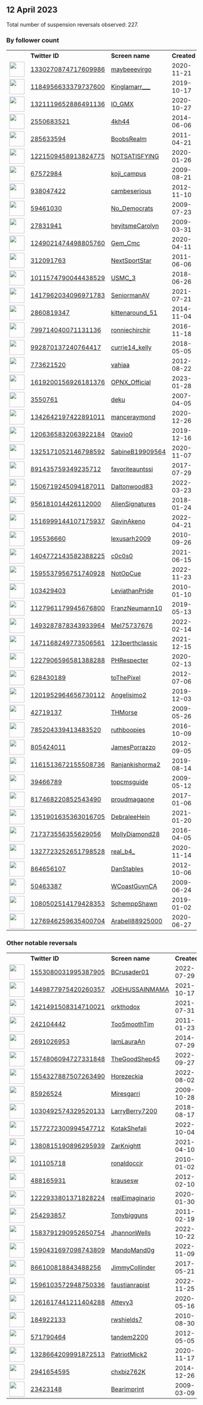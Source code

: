 
## 12 April 2023
Total number of suspension reversals observed: 227.

### By follower count
<table><tr><th></th><th align="left">Twitter ID</th><th align="left">Screen name</th>
<th align="left">Created</th><th align="left">Status</th><th align="left">Suspended</th><th align="left">Followers</th>
<tr><td><a href="https://pbs.twimg.com/profile_images/1641214587851661313/1FTo4uUq_normal.jpg"><img src="https://pbs.twimg.com/profile_images/1641214587851661313/1FTo4uUq_normal.jpg" width="40px" height="40px" align="center"/></a></td><td><a href="https://twitter.com/intent/user?user_id=1330270874717609986">1330270874717609986</a></td><td><a href="https://twitter.com/maybeeevirgo">maybeeevirgo</a></td><td>2020-11-21</td><td align="center"></td><td>2022-11-05</td><td>459233</td></tr>
<tr><td><a href="https://pbs.twimg.com/profile_images/1655248602330005506/ih3KuWl7_normal.jpg"><img src="https://pbs.twimg.com/profile_images/1655248602330005506/ih3KuWl7_normal.jpg" width="40px" height="40px" align="center"/></a></td><td><a href="https://twitter.com/intent/user?user_id=1184956633379737600">1184956633379737600</a></td><td><a href="https://twitter.com/Kinglamarr___">Kinglamarr___</a></td><td>2019-10-17</td><td align="center"></td><td></td><td>198605</td></tr>
<tr><td><a href="https://pbs.twimg.com/profile_images/1653372156724559874/opFicvkr_normal.jpg"><img src="https://pbs.twimg.com/profile_images/1653372156724559874/opFicvkr_normal.jpg" width="40px" height="40px" align="center"/></a></td><td><a href="https://twitter.com/intent/user?user_id=1321119652886491136">1321119652886491136</a></td><td><a href="https://twitter.com/IO_GMX">IO_GMX</a></td><td>2020-10-27</td><td align="center">🚫</td><td></td><td>152100</td></tr>
<tr><td><a href="https://pbs.twimg.com/profile_images/1645733798959620096/HKoeCSY4_normal.jpg"><img src="https://pbs.twimg.com/profile_images/1645733798959620096/HKoeCSY4_normal.jpg" width="40px" height="40px" align="center"/></a></td><td><a href="https://twitter.com/intent/user?user_id=2550683521">2550683521</a></td><td><a href="https://twitter.com/4kh44">4kh44</a></td><td>2014-06-06</td><td align="center"></td><td>2022-09-25</td><td>115802</td></tr>
<tr><td><a href="https://pbs.twimg.com/profile_images/1444870564900974597/CREFpBm3_normal.jpg"><img src="https://pbs.twimg.com/profile_images/1444870564900974597/CREFpBm3_normal.jpg" width="40px" height="40px" align="center"/></a></td><td><a href="https://twitter.com/intent/user?user_id=285633594">285633594</a></td><td><a href="https://twitter.com/BoobsRealm">BoobsRealm</a></td><td>2011-04-21</td><td align="center"></td><td>2022-09-14</td><td>104418</td></tr>
<tr><td><a href="https://pbs.twimg.com/profile_images/1221512137471905792/w1Lfl4OY_normal.jpg"><img src="https://pbs.twimg.com/profile_images/1221512137471905792/w1Lfl4OY_normal.jpg" width="40px" height="40px" align="center"/></a></td><td><a href="https://twitter.com/intent/user?user_id=1221509458913824775">1221509458913824775</a></td><td><a href="https://twitter.com/NOTSATISFYlNG">NOTSATISFYlNG</a></td><td>2020-01-26</td><td align="center"></td><td></td><td>83628</td></tr>
<tr><td><a href="https://pbs.twimg.com/profile_images/1544245848413876224/tggP3I0v_normal.jpg"><img src="https://pbs.twimg.com/profile_images/1544245848413876224/tggP3I0v_normal.jpg" width="40px" height="40px" align="center"/></a></td><td><a href="https://twitter.com/intent/user?user_id=67572984">67572984</a></td><td><a href="https://twitter.com/koji_campus">koji_campus</a></td><td>2009-08-21</td><td align="center"></td><td>2023-02-16</td><td>77470</td></tr>
<tr><td><a href="https://pbs.twimg.com/profile_images/1641943358636474368/7apDRtDL_normal.jpg"><img src="https://pbs.twimg.com/profile_images/1641943358636474368/7apDRtDL_normal.jpg" width="40px" height="40px" align="center"/></a></td><td><a href="https://twitter.com/intent/user?user_id=938047422">938047422</a></td><td><a href="https://twitter.com/cambeserious">cambeserious</a></td><td>2012-11-10</td><td align="center"></td><td></td><td>75089</td></tr>
<tr><td><a href="https://pbs.twimg.com/profile_images/1282306882099650561/c6HpmZij_normal.jpg"><img src="https://pbs.twimg.com/profile_images/1282306882099650561/c6HpmZij_normal.jpg" width="40px" height="40px" align="center"/></a></td><td><a href="https://twitter.com/intent/user?user_id=59461030">59461030</a></td><td><a href="https://twitter.com/No_Democrats">No_Democrats</a></td><td>2009-07-23</td><td align="center"></td><td></td><td>70649</td></tr>
<tr><td><a href="https://pbs.twimg.com/profile_images/1649375153573474304/rAJpOMK0_normal.jpg"><img src="https://pbs.twimg.com/profile_images/1649375153573474304/rAJpOMK0_normal.jpg" width="40px" height="40px" align="center"/></a></td><td><a href="https://twitter.com/intent/user?user_id=27831941">27831941</a></td><td><a href="https://twitter.com/heyitsmeCarolyn">heyitsmeCarolyn</a></td><td>2009-03-31</td><td align="center"></td><td></td><td>61070</td></tr>
<tr><td><a href="https://pbs.twimg.com/profile_images/1464638063645179904/Pfg7T0HX_normal.jpg"><img src="https://pbs.twimg.com/profile_images/1464638063645179904/Pfg7T0HX_normal.jpg" width="40px" height="40px" align="center"/></a></td><td><a href="https://twitter.com/intent/user?user_id=1249021474498805760">1249021474498805760</a></td><td><a href="https://twitter.com/Gem_Cmc">Gem_Cmc</a></td><td>2020-04-11</td><td align="center">🚫</td><td>2023-04-10</td><td>47523</td></tr>
<tr><td><a href="https://pbs.twimg.com/profile_images/378800000807822561/a1f36059181b56ff59765f8b22e9557c_normal.jpeg"><img src="https://pbs.twimg.com/profile_images/378800000807822561/a1f36059181b56ff59765f8b22e9557c_normal.jpeg" width="40px" height="40px" align="center"/></a></td><td><a href="https://twitter.com/intent/user?user_id=312091763">312091763</a></td><td><a href="https://twitter.com/NextSportStar">NextSportStar</a></td><td>2011-06-06</td><td align="center"></td><td></td><td>38817</td></tr>
<tr><td><a href="https://pbs.twimg.com/profile_images/1329085609072214017/nZqCu3_m_normal.jpg"><img src="https://pbs.twimg.com/profile_images/1329085609072214017/nZqCu3_m_normal.jpg" width="40px" height="40px" align="center"/></a></td><td><a href="https://twitter.com/intent/user?user_id=1011574790044438529">1011574790044438529</a></td><td><a href="https://twitter.com/USMC_3">USMC_3</a></td><td>2018-06-26</td><td align="center"></td><td></td><td>33748</td></tr>
<tr><td><a href="https://pbs.twimg.com/profile_images/1547593621636931584/MTn32svC_normal.jpg"><img src="https://pbs.twimg.com/profile_images/1547593621636931584/MTn32svC_normal.jpg" width="40px" height="40px" align="center"/></a></td><td><a href="https://twitter.com/intent/user?user_id=1417962034096971783">1417962034096971783</a></td><td><a href="https://twitter.com/SeniormanAV">SeniormanAV</a></td><td>2021-07-21</td><td align="center"></td><td></td><td>31790</td></tr>
<tr><td><a href="https://pbs.twimg.com/profile_images/1257406964352548865/O-IAgg9X_normal.jpg"><img src="https://pbs.twimg.com/profile_images/1257406964352548865/O-IAgg9X_normal.jpg" width="40px" height="40px" align="center"/></a></td><td><a href="https://twitter.com/intent/user?user_id=2860819347">2860819347</a></td><td><a href="https://twitter.com/kittenaround_51">kittenaround_51</a></td><td>2014-11-04</td><td align="center"></td><td></td><td>30148</td></tr>
<tr><td><a href="https://pbs.twimg.com/profile_images/1636066467455041540/alL4Lw-r_normal.jpg"><img src="https://pbs.twimg.com/profile_images/1636066467455041540/alL4Lw-r_normal.jpg" width="40px" height="40px" align="center"/></a></td><td><a href="https://twitter.com/intent/user?user_id=799714040071131136">799714040071131136</a></td><td><a href="https://twitter.com/ronniechirchir">ronniechirchir</a></td><td>2016-11-18</td><td align="center"></td><td></td><td>28472</td></tr>
<tr><td><a href="https://pbs.twimg.com/profile_images/1663918310780436480/IPrv9rtE_normal.jpg"><img src="https://pbs.twimg.com/profile_images/1663918310780436480/IPrv9rtE_normal.jpg" width="40px" height="40px" align="center"/></a></td><td><a href="https://twitter.com/intent/user?user_id=992870137240764417">992870137240764417</a></td><td><a href="https://twitter.com/currie14_kelly">currie14_kelly</a></td><td>2018-05-05</td><td align="center"></td><td></td><td>26742</td></tr>
<tr><td><a href="https://pbs.twimg.com/profile_images/1631348423440969730/_5geE-kf_normal.jpg"><img src="https://pbs.twimg.com/profile_images/1631348423440969730/_5geE-kf_normal.jpg" width="40px" height="40px" align="center"/></a></td><td><a href="https://twitter.com/intent/user?user_id=773621520">773621520</a></td><td><a href="https://twitter.com/vahiaa">vahiaa</a></td><td>2012-08-22</td><td align="center"></td><td></td><td>22931</td></tr>
<tr><td><a href="https://pbs.twimg.com/profile_images/1642817524470550528/iNyvO9w6_normal.jpg"><img src="https://pbs.twimg.com/profile_images/1642817524470550528/iNyvO9w6_normal.jpg" width="40px" height="40px" align="center"/></a></td><td><a href="https://twitter.com/intent/user?user_id=1619200156926181376">1619200156926181376</a></td><td><a href="https://twitter.com/OPNX_Official">OPNX_Official</a></td><td>2023-01-28</td><td align="center"></td><td>2023-04-07</td><td>19934</td></tr>
<tr><td><a href="https://pbs.twimg.com/profile_images/1640666929655316482/xN61R7M8_normal.jpg"><img src="https://pbs.twimg.com/profile_images/1640666929655316482/xN61R7M8_normal.jpg" width="40px" height="40px" align="center"/></a></td><td><a href="https://twitter.com/intent/user?user_id=3550761">3550761</a></td><td><a href="https://twitter.com/deku">deku</a></td><td>2007-04-05</td><td align="center"></td><td></td><td>17173</td></tr>
<tr><td><a href="https://pbs.twimg.com/profile_images/1536481319433261058/ICnueqPF_normal.jpg"><img src="https://pbs.twimg.com/profile_images/1536481319433261058/ICnueqPF_normal.jpg" width="40px" height="40px" align="center"/></a></td><td><a href="https://twitter.com/intent/user?user_id=1342642197422891011">1342642197422891011</a></td><td><a href="https://twitter.com/manceraymond">manceraymond</a></td><td>2020-12-26</td><td align="center"></td><td>2022-08-04</td><td>14957</td></tr>
<tr><td><a href="https://pbs.twimg.com/profile_images/1293725258151792640/-mDSLpoN_normal.jpg"><img src="https://pbs.twimg.com/profile_images/1293725258151792640/-mDSLpoN_normal.jpg" width="40px" height="40px" align="center"/></a></td><td><a href="https://twitter.com/intent/user?user_id=1206365832063922184">1206365832063922184</a></td><td><a href="https://twitter.com/0tavio0">0tavio0</a></td><td>2019-12-16</td><td align="center"></td><td></td><td>14405</td></tr>
<tr><td><a href="https://pbs.twimg.com/profile_images/1665431862796271619/dv2HCNvP_normal.jpg"><img src="https://pbs.twimg.com/profile_images/1665431862796271619/dv2HCNvP_normal.jpg" width="40px" height="40px" align="center"/></a></td><td><a href="https://twitter.com/intent/user?user_id=1325171052146798592">1325171052146798592</a></td><td><a href="https://twitter.com/SabineB19909564">SabineB19909564</a></td><td>2020-11-07</td><td align="center"></td><td>2023-04-03</td><td>14006</td></tr>
<tr><td><a href="https://pbs.twimg.com/profile_images/1647566735967498240/nn53s5p0_normal.jpg"><img src="https://pbs.twimg.com/profile_images/1647566735967498240/nn53s5p0_normal.jpg" width="40px" height="40px" align="center"/></a></td><td><a href="https://twitter.com/intent/user?user_id=891435759349235712">891435759349235712</a></td><td><a href="https://twitter.com/favoriteauntssi">favoriteauntssi</a></td><td>2017-07-29</td><td align="center"></td><td></td><td>12971</td></tr>
<tr><td><a href="https://pbs.twimg.com/profile_images/1616675904410771456/G_8tcyHv_normal.jpg"><img src="https://pbs.twimg.com/profile_images/1616675904410771456/G_8tcyHv_normal.jpg" width="40px" height="40px" align="center"/></a></td><td><a href="https://twitter.com/intent/user?user_id=1506719245094187011">1506719245094187011</a></td><td><a href="https://twitter.com/Daltonwood83">Daltonwood83</a></td><td>2022-03-23</td><td align="center"></td><td>2023-04-04</td><td>12705</td></tr>
<tr><td><a href="https://pbs.twimg.com/profile_images/1646263460144062469/HAmzBpPu_normal.jpg"><img src="https://pbs.twimg.com/profile_images/1646263460144062469/HAmzBpPu_normal.jpg" width="40px" height="40px" align="center"/></a></td><td><a href="https://twitter.com/intent/user?user_id=956181014426112000">956181014426112000</a></td><td><a href="https://twitter.com/AlienSignatures">AlienSignatures</a></td><td>2018-01-24</td><td align="center"></td><td>2022-07-27</td><td>11814</td></tr>
<tr><td><a href="https://pbs.twimg.com/profile_images/1647781460768862208/v7DM7tte_normal.jpg"><img src="https://pbs.twimg.com/profile_images/1647781460768862208/v7DM7tte_normal.jpg" width="40px" height="40px" align="center"/></a></td><td><a href="https://twitter.com/intent/user?user_id=1516999144107175937">1516999144107175937</a></td><td><a href="https://twitter.com/GavinAkeno">GavinAkeno</a></td><td>2022-04-21</td><td align="center">🚫</td><td>2023-03-20</td><td>11762</td></tr>
<tr><td><a href="https://pbs.twimg.com/profile_images/779467835722633217/XDll_7xi_normal.jpg"><img src="https://pbs.twimg.com/profile_images/779467835722633217/XDll_7xi_normal.jpg" width="40px" height="40px" align="center"/></a></td><td><a href="https://twitter.com/intent/user?user_id=195536660">195536660</a></td><td><a href="https://twitter.com/lexusarh2009">lexusarh2009</a></td><td>2010-09-26</td><td align="center"></td><td></td><td>11630</td></tr>
<tr><td><a href="https://pbs.twimg.com/profile_images/1646848535738871808/7K0iOasd_normal.jpg"><img src="https://pbs.twimg.com/profile_images/1646848535738871808/7K0iOasd_normal.jpg" width="40px" height="40px" align="center"/></a></td><td><a href="https://twitter.com/intent/user?user_id=1404772143582388225">1404772143582388225</a></td><td><a href="https://twitter.com/c0c0s0">c0c0s0</a></td><td>2021-06-15</td><td align="center">🔒</td><td>2022-07-16</td><td>11078</td></tr>
<tr><td><a href="https://pbs.twimg.com/profile_images/1631354771419324430/on0gNr4o_normal.jpg"><img src="https://pbs.twimg.com/profile_images/1631354771419324430/on0gNr4o_normal.jpg" width="40px" height="40px" align="center"/></a></td><td><a href="https://twitter.com/intent/user?user_id=1595537956751740928">1595537956751740928</a></td><td><a href="https://twitter.com/NotOpCue">NotOpCue</a></td><td>2022-11-23</td><td align="center"></td><td>2023-04-04</td><td>9465</td></tr>
<tr><td><a href="https://pbs.twimg.com/profile_images/417769735489880064/5ILUe4xd_normal.jpeg"><img src="https://pbs.twimg.com/profile_images/417769735489880064/5ILUe4xd_normal.jpeg" width="40px" height="40px" align="center"/></a></td><td><a href="https://twitter.com/intent/user?user_id=103429403">103429403</a></td><td><a href="https://twitter.com/LeviathanPride">LeviathanPride</a></td><td>2010-01-10</td><td align="center">🔒</td><td></td><td>8340</td></tr>
<tr><td><a href="https://pbs.twimg.com/profile_images/1128021189518135296/_Czqm3hE_normal.jpg"><img src="https://pbs.twimg.com/profile_images/1128021189518135296/_Czqm3hE_normal.jpg" width="40px" height="40px" align="center"/></a></td><td><a href="https://twitter.com/intent/user?user_id=1127961179945676800">1127961179945676800</a></td><td><a href="https://twitter.com/FranzNeumann10">FranzNeumann10</a></td><td>2019-05-13</td><td align="center"></td><td></td><td>6958</td></tr>
<tr><td><a href="https://pbs.twimg.com/profile_images/1664339914224181265/vWj69lji_normal.jpg"><img src="https://pbs.twimg.com/profile_images/1664339914224181265/vWj69lji_normal.jpg" width="40px" height="40px" align="center"/></a></td><td><a href="https://twitter.com/intent/user?user_id=1493287878343933964">1493287878343933964</a></td><td><a href="https://twitter.com/Mel75737676">Mel75737676</a></td><td>2022-02-14</td><td align="center"></td><td>2023-04-03</td><td>6459</td></tr>
<tr><td><a href="https://pbs.twimg.com/profile_images/1639884633927204870/CiyauWNj_normal.jpg"><img src="https://pbs.twimg.com/profile_images/1639884633927204870/CiyauWNj_normal.jpg" width="40px" height="40px" align="center"/></a></td><td><a href="https://twitter.com/intent/user?user_id=1471168249773506561">1471168249773506561</a></td><td><a href="https://twitter.com/123perthclassic">123perthclassic</a></td><td>2021-12-15</td><td align="center"></td><td>2022-12-11</td><td>6403</td></tr>
<tr><td><a href="https://pbs.twimg.com/profile_images/1246454252500811777/XxKwYCXj_normal.jpg"><img src="https://pbs.twimg.com/profile_images/1246454252500811777/XxKwYCXj_normal.jpg" width="40px" height="40px" align="center"/></a></td><td><a href="https://twitter.com/intent/user?user_id=1227906596581388288">1227906596581388288</a></td><td><a href="https://twitter.com/PHRespecter">PHRespecter</a></td><td>2020-02-13</td><td align="center"></td><td>2022-04-02</td><td>6177</td></tr>
<tr><td><a href="https://pbs.twimg.com/profile_images/1267506112007409664/SVNXfCVb_normal.jpg"><img src="https://pbs.twimg.com/profile_images/1267506112007409664/SVNXfCVb_normal.jpg" width="40px" height="40px" align="center"/></a></td><td><a href="https://twitter.com/intent/user?user_id=628430189">628430189</a></td><td><a href="https://twitter.com/toThePixel">toThePixel</a></td><td>2012-07-06</td><td align="center"></td><td>2023-01-24</td><td>5024</td></tr>
<tr><td><a href="https://pbs.twimg.com/profile_images/1651961375248220161/ZaiHfRiB_normal.jpg"><img src="https://pbs.twimg.com/profile_images/1651961375248220161/ZaiHfRiB_normal.jpg" width="40px" height="40px" align="center"/></a></td><td><a href="https://twitter.com/intent/user?user_id=1201952964656730112">1201952964656730112</a></td><td><a href="https://twitter.com/Angelisimo2">Angelisimo2</a></td><td>2019-12-03</td><td align="center"></td><td></td><td>4681</td></tr>
<tr><td><a href="https://pbs.twimg.com/profile_images/1201157013411172352/d3uLiz-U_normal.png"><img src="https://pbs.twimg.com/profile_images/1201157013411172352/d3uLiz-U_normal.png" width="40px" height="40px" align="center"/></a></td><td><a href="https://twitter.com/intent/user?user_id=42719137">42719137</a></td><td><a href="https://twitter.com/THMorse">THMorse</a></td><td>2009-05-26</td><td align="center"></td><td></td><td>4030</td></tr>
<tr><td><a href="https://pbs.twimg.com/profile_images/1653771601287028741/dkIVvlA__normal.jpg"><img src="https://pbs.twimg.com/profile_images/1653771601287028741/dkIVvlA__normal.jpg" width="40px" height="40px" align="center"/></a></td><td><a href="https://twitter.com/intent/user?user_id=785204339413483520">785204339413483520</a></td><td><a href="https://twitter.com/ruthboopies">ruthboopies</a></td><td>2016-10-09</td><td align="center"></td><td></td><td>4014</td></tr>
<tr><td><a href="https://pbs.twimg.com/profile_images/1497132214450020356/YDqO7GQ0_normal.jpg"><img src="https://pbs.twimg.com/profile_images/1497132214450020356/YDqO7GQ0_normal.jpg" width="40px" height="40px" align="center"/></a></td><td><a href="https://twitter.com/intent/user?user_id=805424011">805424011</a></td><td><a href="https://twitter.com/JamesPorrazzo">JamesPorrazzo</a></td><td>2012-09-05</td><td align="center"></td><td>2023-04-05</td><td>3757</td></tr>
<tr><td><a href="https://pbs.twimg.com/profile_images/1659394035155615744/tUXxrCoO_normal.jpg"><img src="https://pbs.twimg.com/profile_images/1659394035155615744/tUXxrCoO_normal.jpg" width="40px" height="40px" align="center"/></a></td><td><a href="https://twitter.com/intent/user?user_id=1161513672155508736">1161513672155508736</a></td><td><a href="https://twitter.com/Ranjankishorma2">Ranjankishorma2</a></td><td>2019-08-14</td><td align="center"></td><td></td><td>3664</td></tr>
<tr><td><a href="https://pbs.twimg.com/profile_images/1613429395791966208/GWnSAW6U_normal.jpg"><img src="https://pbs.twimg.com/profile_images/1613429395791966208/GWnSAW6U_normal.jpg" width="40px" height="40px" align="center"/></a></td><td><a href="https://twitter.com/intent/user?user_id=39466789">39466789</a></td><td><a href="https://twitter.com/topcmsguide">topcmsguide</a></td><td>2009-05-12</td><td align="center"></td><td>2023-01-16</td><td>3441</td></tr>
<tr><td><a href="https://pbs.twimg.com/profile_images/1646124875583561728/f1jADq_7_normal.jpg"><img src="https://pbs.twimg.com/profile_images/1646124875583561728/f1jADq_7_normal.jpg" width="40px" height="40px" align="center"/></a></td><td><a href="https://twitter.com/intent/user?user_id=817468220852543490">817468220852543490</a></td><td><a href="https://twitter.com/proudmagaone">proudmagaone</a></td><td>2017-01-06</td><td align="center"></td><td></td><td>3424</td></tr>
<tr><td><a href="https://pbs.twimg.com/profile_images/1396897050592088065/AZRNGeP0_normal.jpg"><img src="https://pbs.twimg.com/profile_images/1396897050592088065/AZRNGeP0_normal.jpg" width="40px" height="40px" align="center"/></a></td><td><a href="https://twitter.com/intent/user?user_id=1351901635363016705">1351901635363016705</a></td><td><a href="https://twitter.com/DebraleeHein">DebraleeHein</a></td><td>2021-01-20</td><td align="center"></td><td>2023-04-05</td><td>3383</td></tr>
<tr><td><a href="https://pbs.twimg.com/profile_images/717709017817161728/KDJ5CCNT_normal.jpg"><img src="https://pbs.twimg.com/profile_images/717709017817161728/KDJ5CCNT_normal.jpg" width="40px" height="40px" align="center"/></a></td><td><a href="https://twitter.com/intent/user?user_id=717373556355629056">717373556355629056</a></td><td><a href="https://twitter.com/MollyDiamond28">MollyDiamond28</a></td><td>2016-04-05</td><td align="center"></td><td></td><td>3352</td></tr>
<tr><td><a href="https://pbs.twimg.com/profile_images/1412754654090379265/i577Ix1O_normal.jpg"><img src="https://pbs.twimg.com/profile_images/1412754654090379265/i577Ix1O_normal.jpg" width="40px" height="40px" align="center"/></a></td><td><a href="https://twitter.com/intent/user?user_id=1327723252651798528">1327723252651798528</a></td><td><a href="https://twitter.com/real_b4_">real_b4_</a></td><td>2020-11-14</td><td align="center">🔒</td><td>2022-08-23</td><td>3285</td></tr>
<tr><td><a href="https://pbs.twimg.com/profile_images/1621175216666824706/GtYhYRQa_normal.jpg"><img src="https://pbs.twimg.com/profile_images/1621175216666824706/GtYhYRQa_normal.jpg" width="40px" height="40px" align="center"/></a></td><td><a href="https://twitter.com/intent/user?user_id=864656107">864656107</a></td><td><a href="https://twitter.com/DanStables">DanStables</a></td><td>2012-10-06</td><td align="center"></td><td>2023-03-15</td><td>3131</td></tr>
<tr><td><a href="https://pbs.twimg.com/profile_images/525026809918660608/jZ5Gx0_r_normal.jpeg"><img src="https://pbs.twimg.com/profile_images/525026809918660608/jZ5Gx0_r_normal.jpeg" width="40px" height="40px" align="center"/></a></td><td><a href="https://twitter.com/intent/user?user_id=50463387">50463387</a></td><td><a href="https://twitter.com/WCoastGuynCA">WCoastGuynCA</a></td><td>2009-06-24</td><td align="center"></td><td>2023-04-01</td><td>3114</td></tr>
<tr><td><a href="https://pbs.twimg.com/profile_images/1088690502067662848/_ACLWdy5_normal.jpg"><img src="https://pbs.twimg.com/profile_images/1088690502067662848/_ACLWdy5_normal.jpg" width="40px" height="40px" align="center"/></a></td><td><a href="https://twitter.com/intent/user?user_id=1080502514179428353">1080502514179428353</a></td><td><a href="https://twitter.com/SchemppShawn">SchemppShawn</a></td><td>2019-01-02</td><td align="center"></td><td></td><td>2910</td></tr>
<tr><td><a href="https://pbs.twimg.com/profile_images/1303337141527699456/uIn38A2V_normal.jpg"><img src="https://pbs.twimg.com/profile_images/1303337141527699456/uIn38A2V_normal.jpg" width="40px" height="40px" align="center"/></a></td><td><a href="https://twitter.com/intent/user?user_id=1276946259635400704">1276946259635400704</a></td><td><a href="https://twitter.com/Arabell88925000">Arabell88925000</a></td><td>2020-06-27</td><td align="center"></td><td>2022-10-25</td><td>2907</td></tr>
</table>

### Other notable reversals
<table><tr><th></th><th align="left">Twitter ID</th><th align="left">Screen name</th>
<th align="left">Created</th><th align="left">Status</th><th align="left">Suspended</th><th align="left">Followers</th>
<tr><td><a href="https://pbs.twimg.com/profile_images/1646244671763496960/EwsNXIAZ_normal.jpg"><img src="https://pbs.twimg.com/profile_images/1646244671763496960/EwsNXIAZ_normal.jpg" width="40px" height="40px" align="center"/></a></td><td><a href="https://twitter.com/intent/user?user_id=1553080031995387905">1553080031995387905</a></td><td><a href="https://twitter.com/BCrusader01">BCrusader01</a></td><td>2022-07-29</td><td align="center">👋</td><td>2022-08-18</td><td>239</td></tr>
<tr><td><a href="https://pbs.twimg.com/profile_images/1584599248171110408/6Q9EmIy-_normal.jpg"><img src="https://pbs.twimg.com/profile_images/1584599248171110408/6Q9EmIy-_normal.jpg" width="40px" height="40px" align="center"/></a></td><td><a href="https://twitter.com/intent/user?user_id=1449877975420260357">1449877975420260357</a></td><td><a href="https://twitter.com/JOEHUSSAINMAMA">JOEHUSSAINMAMA</a></td><td>2021-10-17</td><td align="center"></td><td>2023-04-11</td><td>202</td></tr>
<tr><td><a href="https://pbs.twimg.com/profile_images/1526134199220150272/52WuIZqQ_normal.jpg"><img src="https://pbs.twimg.com/profile_images/1526134199220150272/52WuIZqQ_normal.jpg" width="40px" height="40px" align="center"/></a></td><td><a href="https://twitter.com/intent/user?user_id=1421491508314710021">1421491508314710021</a></td><td><a href="https://twitter.com/orkthodox">orkthodox</a></td><td>2021-07-31</td><td align="center"></td><td>2023-01-03</td><td>246</td></tr>
<tr><td><a href="https://pbs.twimg.com/profile_images/1634244134025216017/YkdSTH4k_normal.jpg"><img src="https://pbs.twimg.com/profile_images/1634244134025216017/YkdSTH4k_normal.jpg" width="40px" height="40px" align="center"/></a></td><td><a href="https://twitter.com/intent/user?user_id=242104442">242104442</a></td><td><a href="https://twitter.com/Too5moothTim">Too5moothTim</a></td><td>2011-01-23</td><td align="center"></td><td>2023-03-22</td><td>189</td></tr>
<tr><td><a href="https://pbs.twimg.com/profile_images/1640848424257081344/5gn3BJ4m_normal.jpg"><img src="https://pbs.twimg.com/profile_images/1640848424257081344/5gn3BJ4m_normal.jpg" width="40px" height="40px" align="center"/></a></td><td><a href="https://twitter.com/intent/user?user_id=2691026953">2691026953</a></td><td><a href="https://twitter.com/IamLauraAn">IamLauraAn</a></td><td>2014-07-29</td><td align="center"></td><td>2023-04-03</td><td>22</td></tr>
<tr><td><a href="https://pbs.twimg.com/profile_images/1662129522391625728/m8U5NnGt_normal.jpg"><img src="https://pbs.twimg.com/profile_images/1662129522391625728/m8U5NnGt_normal.jpg" width="40px" height="40px" align="center"/></a></td><td><a href="https://twitter.com/intent/user?user_id=1574806094727331848">1574806094727331848</a></td><td><a href="https://twitter.com/TheGoodShep45">TheGoodShep45</a></td><td>2022-09-27</td><td align="center"></td><td>2022-11-23</td><td>708</td></tr>
<tr><td><a href="https://pbs.twimg.com/profile_images/1656566810446290946/AWyU-EtX_normal.jpg"><img src="https://pbs.twimg.com/profile_images/1656566810446290946/AWyU-EtX_normal.jpg" width="40px" height="40px" align="center"/></a></td><td><a href="https://twitter.com/intent/user?user_id=1554327887507263490">1554327887507263490</a></td><td><a href="https://twitter.com/Horezeckia">Horezeckia</a></td><td>2022-08-02</td><td align="center"></td><td>2023-01-14</td><td>85</td></tr>
<tr><td><a href="https://pbs.twimg.com/profile_images/1639990529910886401/hyrZWD-L_normal.jpg"><img src="https://pbs.twimg.com/profile_images/1639990529910886401/hyrZWD-L_normal.jpg" width="40px" height="40px" align="center"/></a></td><td><a href="https://twitter.com/intent/user?user_id=85926524">85926524</a></td><td><a href="https://twitter.com/Miresgarri">Miresgarri</a></td><td>2009-10-28</td><td align="center"></td><td>2023-04-02</td><td>490</td></tr>
<tr><td><a href="https://pbs.twimg.com/profile_images/1618356018295054338/7i_0YVvO_normal.jpg"><img src="https://pbs.twimg.com/profile_images/1618356018295054338/7i_0YVvO_normal.jpg" width="40px" height="40px" align="center"/></a></td><td><a href="https://twitter.com/intent/user?user_id=1030492574329520133">1030492574329520133</a></td><td><a href="https://twitter.com/LarryBerry7200">LarryBerry7200</a></td><td>2018-08-17</td><td align="center"></td><td>2023-04-04</td><td>829</td></tr>
<tr><td><a href="https://pbs.twimg.com/profile_images/1577273274324631553/E2Lpewur_normal.jpg"><img src="https://pbs.twimg.com/profile_images/1577273274324631553/E2Lpewur_normal.jpg" width="40px" height="40px" align="center"/></a></td><td><a href="https://twitter.com/intent/user?user_id=1577272300994547712">1577272300994547712</a></td><td><a href="https://twitter.com/KotakShefali">KotakShefali</a></td><td>2022-10-04</td><td align="center"></td><td>2022-11-25</td><td>383</td></tr>
<tr><td><a href="https://pbs.twimg.com/profile_images/1661626934776975361/laARj2yO_normal.jpg"><img src="https://pbs.twimg.com/profile_images/1661626934776975361/laARj2yO_normal.jpg" width="40px" height="40px" align="center"/></a></td><td><a href="https://twitter.com/intent/user?user_id=1380815190896295939">1380815190896295939</a></td><td><a href="https://twitter.com/ZarKnightt">ZarKnightt</a></td><td>2021-04-10</td><td align="center">👋</td><td>2022-11-20</td><td>118</td></tr>
<tr><td><a href="https://pbs.twimg.com/profile_images/1644396540071485444/vrLDmrkj_normal.jpg"><img src="https://pbs.twimg.com/profile_images/1644396540071485444/vrLDmrkj_normal.jpg" width="40px" height="40px" align="center"/></a></td><td><a href="https://twitter.com/intent/user?user_id=101105718">101105718</a></td><td><a href="https://twitter.com/ronaldoccjr">ronaldoccjr</a></td><td>2010-01-02</td><td align="center"></td><td>2023-04-03</td><td>85</td></tr>
<tr><td><a href="https://pbs.twimg.com/profile_images/1642690013845684230/-5ts3lvi_normal.jpg"><img src="https://pbs.twimg.com/profile_images/1642690013845684230/-5ts3lvi_normal.jpg" width="40px" height="40px" align="center"/></a></td><td><a href="https://twitter.com/intent/user?user_id=488165931">488165931</a></td><td><a href="https://twitter.com/krausesw">krausesw</a></td><td>2012-02-10</td><td align="center"></td><td>2023-04-05</td><td>20</td></tr>
<tr><td><a href="https://pbs.twimg.com/profile_images/1646109921123921920/iGkG9cAE_normal.jpg"><img src="https://pbs.twimg.com/profile_images/1646109921123921920/iGkG9cAE_normal.jpg" width="40px" height="40px" align="center"/></a></td><td><a href="https://twitter.com/intent/user?user_id=1222933801371828224">1222933801371828224</a></td><td><a href="https://twitter.com/realEimaginario">realEimaginario</a></td><td>2020-01-30</td><td align="center"></td><td>2023-04-02</td><td>400</td></tr>
<tr><td><a href="https://pbs.twimg.com/profile_images/1657833320040759296/FdkmzrY7_normal.jpg"><img src="https://pbs.twimg.com/profile_images/1657833320040759296/FdkmzrY7_normal.jpg" width="40px" height="40px" align="center"/></a></td><td><a href="https://twitter.com/intent/user?user_id=254293857">254293857</a></td><td><a href="https://twitter.com/Tonybigguns">Tonybigguns</a></td><td>2011-02-19</td><td align="center"></td><td>2023-04-04</td><td>142</td></tr>
<tr><td><a href="https://pbs.twimg.com/profile_images/1583792520605073411/3miA71V4_normal.png"><img src="https://pbs.twimg.com/profile_images/1583792520605073411/3miA71V4_normal.png" width="40px" height="40px" align="center"/></a></td><td><a href="https://twitter.com/intent/user?user_id=1583791290952650754">1583791290952650754</a></td><td><a href="https://twitter.com/JhannonWells">JhannonWells</a></td><td>2022-10-22</td><td align="center"></td><td>2023-03-02</td><td>227</td></tr>
<tr><td><a href="https://pbs.twimg.com/profile_images/1607712389901828098/2nGWzde6_normal.jpg"><img src="https://pbs.twimg.com/profile_images/1607712389901828098/2nGWzde6_normal.jpg" width="40px" height="40px" align="center"/></a></td><td><a href="https://twitter.com/intent/user?user_id=1590431697098743809">1590431697098743809</a></td><td><a href="https://twitter.com/MandoMand0g">MandoMand0g</a></td><td>2022-11-09</td><td align="center"></td><td>2023-01-07</td><td>95</td></tr>
<tr><td><a href="https://pbs.twimg.com/profile_images/1258408140250533889/Pi-RvMwv_normal.jpg"><img src="https://pbs.twimg.com/profile_images/1258408140250533889/Pi-RvMwv_normal.jpg" width="40px" height="40px" align="center"/></a></td><td><a href="https://twitter.com/intent/user?user_id=866100818843488256">866100818843488256</a></td><td><a href="https://twitter.com/JimmyCollinder">JimmyCollinder</a></td><td>2017-05-21</td><td align="center"></td><td>2023-03-27</td><td>13</td></tr>
<tr><td><a href="https://pbs.twimg.com/profile_images/1644057438880923650/frecNZhw_normal.jpg"><img src="https://pbs.twimg.com/profile_images/1644057438880923650/frecNZhw_normal.jpg" width="40px" height="40px" align="center"/></a></td><td><a href="https://twitter.com/intent/user?user_id=1596103572948750336">1596103572948750336</a></td><td><a href="https://twitter.com/faustianrapist">faustianrapist</a></td><td>2022-11-25</td><td align="center"></td><td>2023-04-04</td><td>144</td></tr>
<tr><td><a href="https://pbs.twimg.com/profile_images/1574811834124849152/dChWPTaM_normal.jpg"><img src="https://pbs.twimg.com/profile_images/1574811834124849152/dChWPTaM_normal.jpg" width="40px" height="40px" align="center"/></a></td><td><a href="https://twitter.com/intent/user?user_id=1261617441211404288">1261617441211404288</a></td><td><a href="https://twitter.com/Attevy3">Attevy3</a></td><td>2020-05-16</td><td align="center"></td><td>2023-03-20</td><td>1465</td></tr>
<tr><td><a href="https://pbs.twimg.com/profile_images/1639402494181748737/lgimYaAi_normal.jpg"><img src="https://pbs.twimg.com/profile_images/1639402494181748737/lgimYaAi_normal.jpg" width="40px" height="40px" align="center"/></a></td><td><a href="https://twitter.com/intent/user?user_id=184922133">184922133</a></td><td><a href="https://twitter.com/rwshields7">rwshields7</a></td><td>2010-08-30</td><td align="center">🔒</td><td>2023-03-27</td><td>68</td></tr>
<tr><td><a href="https://pbs.twimg.com/profile_images/1510360130902188040/sv-7Iwgs_normal.jpg"><img src="https://pbs.twimg.com/profile_images/1510360130902188040/sv-7Iwgs_normal.jpg" width="40px" height="40px" align="center"/></a></td><td><a href="https://twitter.com/intent/user?user_id=571790464">571790464</a></td><td><a href="https://twitter.com/tandem2200">tandem2200</a></td><td>2012-05-05</td><td align="center"></td><td>2022-11-17</td><td>69</td></tr>
<tr><td><a href="https://pbs.twimg.com/profile_images/1646459587535437825/lPnwkfC1_normal.jpg"><img src="https://pbs.twimg.com/profile_images/1646459587535437825/lPnwkfC1_normal.jpg" width="40px" height="40px" align="center"/></a></td><td><a href="https://twitter.com/intent/user?user_id=1328664209991872513">1328664209991872513</a></td><td><a href="https://twitter.com/PatriotMick2">PatriotMick2</a></td><td>2020-11-17</td><td align="center"></td><td>2023-01-18</td><td>152</td></tr>
<tr><td><a href="https://pbs.twimg.com/profile_images/1646002236386947073/mMUfzjPH_normal.jpg"><img src="https://pbs.twimg.com/profile_images/1646002236386947073/mMUfzjPH_normal.jpg" width="40px" height="40px" align="center"/></a></td><td><a href="https://twitter.com/intent/user?user_id=2941654595">2941654595</a></td><td><a href="https://twitter.com/chxbiz762K">chxbiz762K</a></td><td>2014-12-26</td><td align="center"></td><td>2023-03-22</td><td>283</td></tr>
<tr><td><a href="https://pbs.twimg.com/profile_images/567020383388172288/XxR_qGsN_normal.jpeg"><img src="https://pbs.twimg.com/profile_images/567020383388172288/XxR_qGsN_normal.jpeg" width="40px" height="40px" align="center"/></a></td><td><a href="https://twitter.com/intent/user?user_id=23423148">23423148</a></td><td><a href="https://twitter.com/Bearimprint">Bearimprint</a></td><td>2009-03-09</td><td align="center"></td><td>2023-04-03</td><td>808</td></tr>
</table>
